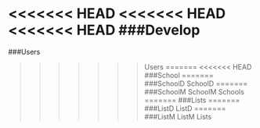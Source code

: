 <<<<<<< HEAD
<<<<<<< HEAD
<<<<<<< HEAD
###Develop
=======
###Users

>>>>>>> Users
=======
<<<<<<< HEAD
###School
=======
###SchoolD
>>>>>>> SchoolD
=======
###SchoolM
>>>>>>> SchoolM
>>>>>>> Schools
=======
###Lists
=======
###ListD
>>>>>>> ListD
=======
###ListM
>>>>>>> ListM
>>>>>>> Lists
